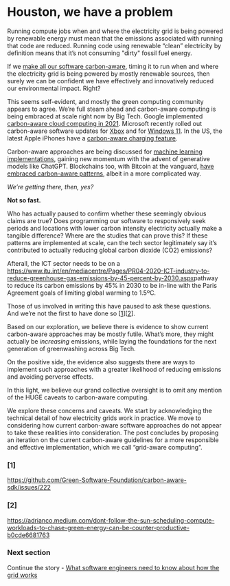 # Houston, we have a problem

Running compute jobs when and where the electricity grid is being powered by renewable energy must mean that the emissions associated with running that code are reduced. Running code using renewable “clean” electricity by definition means that it’s not consuming "dirty" fossil fuel energy. 

If we <a href="https://www.google.com/url?q=https://hackernoon.com/our-code-is-harming-the-planet-we-need-carbon-aware-design-patterns">make all our software carbon-aware</a>, timing it to run when and where the electricity grid is being powered by mostly renewable sources, then surely we can be confident we have effectively and innovatively reduced our environmental impact. Right?

This seems self-evident, and mostly the green computing community appears to agree. We’re full steam ahead and carbon-aware computing is being embraced at scale right now by Big Tech. Google implemented <a href="https://www.google.com/url?q=https://blog.google/outreach-initiatives/sustainability/carbon-aware-computing-location/">carbon-aware cloud computing in 2021</a>. Microsoft recently rolled out carbon-aware software updates for <a href="https://www.google.com/url?q=https://news.xbox.com/en-us/2023/01/11/xbox-carbon-aware-console-sustainability/">Xbox</a> and for <a class="c10" href="https://www.google.com/url?q=https://support.microsoft.com/en-us/windows/windows-update-is-now-carbon-aware">Windows 11</a>. In the US, the latest Apple iPhones have a <a class="c10" href="https://www.google.com/url?q=https://support.apple.com/en-us/HT213323&amp;sa=D&amp;source=editors&amp;ust=1699360648361683&amp;usg=AOvVaw29m8aO0kj_PQDUhCNdLNpm">carbon-aware charging feature</a>.

Carbon-aware approaches are being discussed for <a class="c10" href="https://www.google.com/url?q=https://ieeexplore.ieee.org/abstract/document/10105426">machine learning implementations</a>, gaining new momentum with the advent of generative models like ChatGPT. Blockchains too, with Bitcoin at the vanguard, <a class="c10" href="https://www.google.com/url?q=https://nordopen.nord.no/nord-xmlui/bitstream/handle/11250/2836156/Mellerud.pdf">have embraced carbon-aware patterns</a>, albeit in a more complicated way.

_We’re getting there, then, yes?_

**Not so fast.**

Who has actually paused to confirm whether these seemingly obvious claims are true? Does programming our software to responsively seek periods and locations with lower carbon intensity electricity actually make a tangible difference? Where are the studies that can prove this? If these patterns are implemented at scale, can the tech sector legitimately say it’s contributed to actually reducing global carbon dioxide (CO2) emissions?

Afterall, the ICT sector needs to be on a <https://www.itu.int/en/mediacentre/Pages/PR04-2020-ICT-industry-to-reduce-greenhouse-gas-emissions-by-45-percent-by-2030.aspx>pathway to reduce its carbon emissions by 45% in 2030</a> to be in-line with the <a hef="https://unfccc.int/most-requested/key-aspects-of-the-paris-agreement">Paris Agreement goals</a> of limiting global warming to 1.5ºC.

Those of us involved in writing this have paused to ask these questions. And we’re not the first to have done so [[1](#[1])][[2](#[2])].

Based on our exploration, we believe there is evidence to show current carbon-aware approaches may be mostly futile. What’s more, they might actually be _increasing_ emissions, while laying the foundations for the next generation of greenwashing across Big Tech. 

On the positive side, the evidence also suggests there are ways to implement such approaches with a greater likelihood of reducing emissions and avoiding perverse effects.

In this light, we believe our grand collective oversight is to omit any mention of the HUGE caveats to carbon-aware computing.

We explore these concerns and caveats. We start by acknowledging the technical detail of how electricity grids work in practice. We move to considering how current carbon-aware software approaches do not appear to take these realities into consideration. The post concludes by proposing an iteration on the current carbon-aware guidelines for a more responsible and effective implementation, which we call “grid-aware computing”.

### [1]
https://github.com/Green-Software-Foundation/carbon-aware-sdk/issues/222

### [2] 
https://adrianco.medium.com/dont-follow-the-sun-scheduling-compute-workloads-to-chase-green-energy-can-be-counter-productive-b0cde6681763

### Next section

Continue the story -  [What software engineers need to know about how the grid works](how-the-grid-works.md)